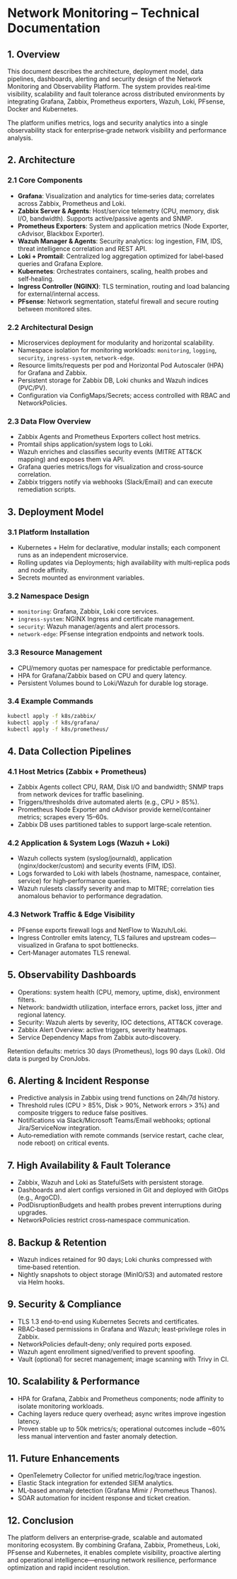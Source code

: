 # Network Monitoring – Technical Documentation

## 1. Overview
This document describes the architecture, deployment model, data pipelines, dashboards, alerting and security design of the Network Monitoring and Observability Platform. The system provides real‑time visibility, scalability and fault tolerance across distributed environments by integrating Grafana, Zabbix, Prometheus exporters, Wazuh, Loki, PFsense, Docker and Kubernetes.

The platform unifies metrics, logs and security analytics into a single observability stack for enterprise‑grade network visibility and performance analysis.

## 2. Architecture

### 2.1 Core Components
- **Grafana**: Visualization and analytics for time‑series data; correlates across Zabbix, Prometheus and Loki.
- **Zabbix Server & Agents**: Host/service telemetry (CPU, memory, disk I/O, bandwidth). Supports active/passive agents and SNMP.
- **Prometheus Exporters**: System and application metrics (Node Exporter, cAdvisor, Blackbox Exporter).
- **Wazuh Manager & Agents**: Security analytics: log ingestion, FIM, IDS, threat intelligence correlation and REST API.
- **Loki + Promtail**: Centralized log aggregation optimized for label‑based queries and Grafana Explore.
- **Kubernetes**: Orchestrates containers, scaling, health probes and self‑healing.
- **Ingress Controller (NGINX)**: TLS termination, routing and load balancing for external/internal access.
- **PFsense**: Network segmentation, stateful firewall and secure routing between monitored sites.

### 2.2 Architectural Design
- Microservices deployment for modularity and horizontal scalability.
- Namespace isolation for monitoring workloads: `monitoring`, `logging`, `security`, `ingress-system`, `network-edge`.
- Resource limits/requests per pod and Horizontal Pod Autoscaler (HPA) for Grafana and Zabbix.
- Persistent storage for Zabbix DB, Loki chunks and Wazuh indices (PVC/PV).
- Configuration via ConfigMaps/Secrets; access controlled with RBAC and NetworkPolicies.

### 2.3 Data Flow Overview
- Zabbix Agents and Prometheus Exporters collect host metrics.
- Promtail ships application/system logs to Loki.
- Wazuh enriches and classifies security events (MITRE ATT&CK mapping) and exposes them via API.
- Grafana queries metrics/logs for visualization and cross‑source correlation.
- Zabbix triggers notify via webhooks (Slack/Email) and can execute remediation scripts.

## 3. Deployment Model

### 3.1 Platform Installation
- Kubernetes + Helm for declarative, modular installs; each component runs as an independent microservice.
- Rolling updates via Deployments; high availability with multi‑replica pods and node affinity.
- Secrets mounted as environment variables.

### 3.2 Namespace Design
- `monitoring`: Grafana, Zabbix, Loki core services.
- `ingress-system`: NGINX Ingress and certificate management.
- `security`: Wazuh manager/agents and alert processors.
- `network-edge`: PFsense integration endpoints and network tools.

### 3.3 Resource Management
- CPU/memory quotas per namespace for predictable performance.
- HPA for Grafana/Zabbix based on CPU and query latency.
- Persistent Volumes bound to Loki/Wazuh for durable log storage.

### 3.4 Example Commands
```bash
kubectl apply -f k8s/zabbix/
kubectl apply -f k8s/grafana/
kubectl apply -f k8s/prometheus/
```

## 4. Data Collection Pipelines

### 4.1 Host Metrics (Zabbix + Prometheus)
- Zabbix Agents collect CPU, RAM, Disk I/O and bandwidth; SNMP traps from network devices for traffic baselining.
- Triggers/thresholds drive automated alerts (e.g., CPU > 85%).
- Prometheus Node Exporter and cAdvisor provide kernel/container metrics; scrapes every 15–60s.
- Zabbix DB uses partitioned tables to support large‑scale retention.

### 4.2 Application & System Logs (Wazuh + Loki)
- Wazuh collects system (syslog/journald), application (nginx/docker/custom) and security events (FIM, IDS).
- Logs forwarded to Loki with labels (hostname, namespace, container, service) for high‑performance queries.
- Wazuh rulesets classify severity and map to MITRE; correlation ties anomalous behavior to performance degradation.

### 4.3 Network Traffic & Edge Visibility
- PFsense exports firewall logs and NetFlow to Wazuh/Loki.
- Ingress Controller emits latency, TLS failures and upstream codes—visualized in Grafana to spot bottlenecks.
- Cert‑Manager automates TLS renewal.

## 5. Observability Dashboards
- Operations: system health (CPU, memory, uptime, disk), environment filters.
- Network: bandwidth utilization, interface errors, packet loss, jitter and regional latency.
- Security: Wazuh alerts by severity, IOC detections, ATT&CK coverage.
- Zabbix Alert Overview: active triggers, severity heatmaps.
- Service Dependency Maps from Zabbix auto‑discovery.

Retention defaults: metrics 30 days (Prometheus), logs 90 days (Loki). Old data is purged by CronJobs.

## 6. Alerting & Incident Response
- Predictive analysis in Zabbix using trend functions on 24h/7d history.
- Threshold rules (CPU > 85%, Disk > 90%, Network errors > 3%) and composite triggers to reduce false positives.
- Notifications via Slack/Microsoft Teams/Email webhooks; optional Jira/ServiceNow integration.
- Auto‑remediation with remote commands (service restart, cache clear, node reboot) on critical events.

## 7. High Availability & Fault Tolerance
- Zabbix, Wazuh and Loki as StatefulSets with persistent storage.
- Dashboards and alert configs versioned in Git and deployed with GitOps (e.g., ArgoCD).
- PodDisruptionBudgets and health probes prevent interruptions during upgrades.
- NetworkPolicies restrict cross‑namespace communication.

## 8. Backup & Retention
- Wazuh indices retained for 90 days; Loki chunks compressed with time‑based retention.
- Nightly snapshots to object storage (MinIO/S3) and automated restore via Helm hooks.

## 9. Security & Compliance
- TLS 1.3 end‑to‑end using Kubernetes Secrets and certificates.
- RBAC‑based permissions in Grafana and Wazuh; least‑privilege roles in Zabbix.
- NetworkPolicies default‑deny; only required ports exposed.
- Wazuh agent enrollment signed/verified to prevent spoofing.
- Vault (optional) for secret management; image scanning with Trivy in CI.

## 10. Scalability & Performance
- HPA for Grafana, Zabbix and Prometheus components; node affinity to isolate monitoring workloads.
- Caching layers reduce query overhead; async writes improve ingestion latency.
- Proven stable up to 50k metrics/s; operational outcomes include ~60% less manual intervention and faster anomaly detection.

## 11. Future Enhancements
- OpenTelemetry Collector for unified metric/log/trace ingestion.
- Elastic Stack integration for extended SIEM analytics.
- ML‑based anomaly detection (Grafana Mimir / Prometheus Thanos).
- SOAR automation for incident response and ticket creation.

## 12. Conclusion
The platform delivers an enterprise‑grade, scalable and automated monitoring ecosystem. By combining Grafana, Zabbix, Prometheus, Loki, PFsense and Kubernetes, it enables complete visibility, proactive alerting and operational intelligence—ensuring network resilience, performance optimization and rapid incident resolution.


